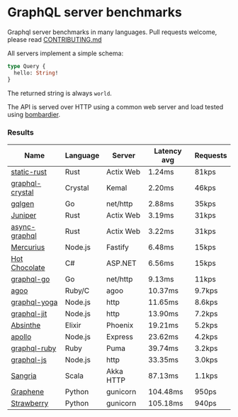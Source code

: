 <!-- README.md is generated from README.ecr, do not edit -->

# GraphQL server benchmarks

Graphql server benchmarks in many languages. Pull requests welcome, please read [CONTRIBUTING.md](CONTRIBUTING.md)

All servers implement a simple schema:

```graphql
type Query {
  hello: String!
}
```

The returned string is always `world`.

The API is served over HTTP using a common web server and load tested using [bombardier](https://github.com/codesenberg/bombardier).

### Results

| Name                          | Language      | Server          | Latency avg      | Requests      |
| ----------------------------  | ------------- | --------------- | ---------------- | ------------- |
| [static-rust](https://actix.rs/) | Rust | Actix Web | 1.24ms | 81kps |
| [graphql-crystal](https://github.com/graphql-crystal/graphql) | Crystal | Kemal | 2.20ms | 46kps |
| [gqlgen](https://github.com/99designs/gqlgen) | Go | net/http | 2.88ms | 35kps |
| [Juniper](https://github.com/graphql-rust/juniper) | Rust | Actix Web | 3.19ms | 31kps |
| [async-graphql](https://github.com/async-graphql/async-graphql) | Rust | Actix Web | 3.22ms | 31kps |
| [Mercurius](https://github.com/mercurius-js/mercurius) | Node.js | Fastify | 6.48ms | 15kps |
| [Hot Chocolate](https://github.com/ChilliCream/hotchocolate) | C# | ASP.NET | 6.56ms | 15kps |
| [graphql-go](https://github.com/graphql-go/graphql) | Go | net/http | 9.13ms | 11kps |
| [agoo](https://github.com/ohler55/agoo) | Ruby/C | agoo | 10.37ms | 9.7kps |
| [graphql-yoga](https://github.com/dotansimha/graphql-yoga) | Node.js | http | 11.65ms | 8.6kps |
| [graphql-jit](https://github.com/zalando-incubator/graphql-jit) | Node.js | http | 13.90ms | 7.2kps |
| [Absinthe](https://github.com/absinthe-graphql/absinthe) | Elixir | Phoenix | 19.21ms | 5.2kps |
| [apollo](https://github.com/apollographql/apollo-server) | Node.js | Express | 23.62ms | 4.2kps |
| [graphql-ruby](https://github.com/rmosolgo/graphql-ruby) | Ruby | Puma | 39.74ms | 3.2kps |
| [graphql-js](https://github.com/graphql/graphql-js) | Node.js | http | 33.35ms | 3.0kps |
| [Sangria](https://github.com/sangria-graphql/sangria) | Scala | Akka HTTP | 87.13ms | 1.1kps |
| [Graphene](https://github.com/graphql-python/graphene) | Python | gunicorn | 104.48ms | 950ps |
| [Strawberry](https://github.com/strawberry-graphql/strawberry) | Python | gunicorn | 105.18ms | 940ps |
